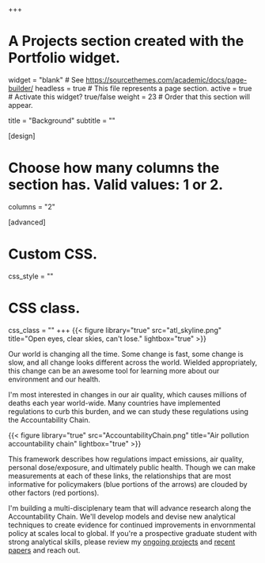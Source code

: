 +++
# A Projects section created with the Portfolio widget.
widget = "blank"  # See https://sourcethemes.com/academic/docs/page-builder/
headless = true  # This file represents a page section.
active = true  # Activate this widget? true/false
weight = 23  # Order that this section will appear.

title = "Background"
subtitle = ""

[design]
  # Choose how many columns the section has. Valid values: 1 or 2.
  columns = "2"

[advanced]
 # Custom CSS. 
 css_style = ""
 
 # CSS class.
 css_class = ""
+++
{{< figure library="true" src="atl_skyline.png" title="Open eyes, clear skies, can't lose." lightbox="true" >}}

Our world is changing all the time. Some change is fast, some change is slow, and all change looks different across the world. Wielded appropriately, this change can be an awesome tool for learning more about our environment and our health.

I'm most interested in changes in our air quality, which causes millions of deaths each year world-wide. Many countries have implemented regulations to curb this burden, and we can study these regulations using the Accountability Chain.

{{< figure library="true" src="AccountabilityChain.png" title="Air pollution accountability chain" lightbox="true" >}}

This framework describes how regulations impact emissions, air quality, personal dose/exposure, and ultimately public health. Though we can make measurements at each of these links, the relationships that are most informative for policymakers (blue portions of the arrows) are clouded by other factors (red portions). 

I'm building a multi-disciplenary team that will advance research along the Accountability Chain. We'll develop models and devise new analytical techniques to create evidence for continued improvements in envornmental policy at scales local to global. If you're a prospective graduate student with strong analytical skills, please review my [ongoing projects](#projects) and [recent papers](https://www.lucashenneman.org/publication/) and reach out.



